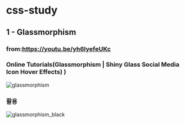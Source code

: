 # css-study

## 1 - Glassmorphism 
### from:https://youtu.be/yh6lyefeUKc
### Online Tutorials(Glassmorphism | Shiny Glass Social Media Icon Hover Effects) )

![glassmorphism](https://user-images.githubusercontent.com/82191712/118903859-94837780-b953-11eb-92c4-2c07dbe3e0f7.gif)

### 활용
![glassmorphism_black](https://user-images.githubusercontent.com/82191712/118915231-90f9eb80-b967-11eb-9c93-7c4bd97c6026.gif)
